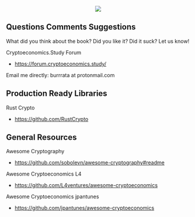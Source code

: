 <p align="center">
  <img src="https://fontmeme.com/temporary/038fde3ab601587a904b21781b01921d.png">
</p>

## Questions Comments Suggestions

What did you think about the book? Did you like it? Did it suck? Let us know!

Cryptoeconomics.Study Forum
- https://forum.cryptoeconomics.study/

Email me directly: burrrata at protonmail.com


## Production Ready Libraries

Rust Crypto
- https://github.com/RustCrypto

## General Resources

Awesome Cryptography
- https://github.com/sobolevn/awesome-cryptography#readme

Awesome Cryptoeconomics L4
- https://github.com/L4ventures/awesome-cryptoeconomics

Awesome Cryptoeconomics jpantunes
- https://github.com/jpantunes/awesome-cryptoeconomics

